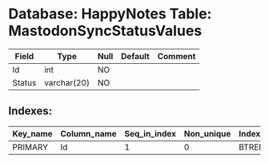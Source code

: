 # Database: HappyNotes Table: MastodonSyncStatusValues

 Field  | Type        | Null | Default | Comment
--------|-------------|------|---------|---------
 Id     | int         | NO   |         |
 Status | varchar(20) | NO   |         |

## Indexes: 

 Key_name | Column_name | Seq_in_index | Non_unique | Index_type | Visible
----------|-------------|--------------|------------|------------|---------
 PRIMARY  | Id          |            1 |          0 | BTREE      | YES

